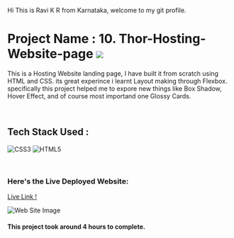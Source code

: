 Hi This is Ravi K R from Karnataka, welcome to my git profile.

# Project Name : 10. Thor-Hosting-Website-page ![](https://img.shields.io/badge/Project-10-green)

This is a Hosting Website landing page, I have built it from scratch using HTML and CSS. its great experince i learnt Layout making through Flexbox. specifically this project helped me to expore new things like Box Shadow, Hover Effect, and of course most importand one Glossy Cards. 

</br>

## Tech Stack Used :

![CSS3](https://img.shields.io/badge/css3-%231572B6.svg?style=for-the-badge&logo=css3&logoColor=white) ![HTML5](https://img.shields.io/badge/html5-%23E34F26.svg?style=for-the-badge&logo=html5&logoColor=white) 

</br>



### Here's the Live Deployed Website:

[Live Link !](https://starlit-macaron-f6bebf.netlify.app/)

![Web Site Image](./assets/Interior.png)

#### This project took around 4 hours to complete.